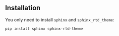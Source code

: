 ## Installation

You only need to install ``sphinx`` and ``sphinx_rtd_theme``:

```shell
pip install sphinx sphinx-rtd-theme
```
